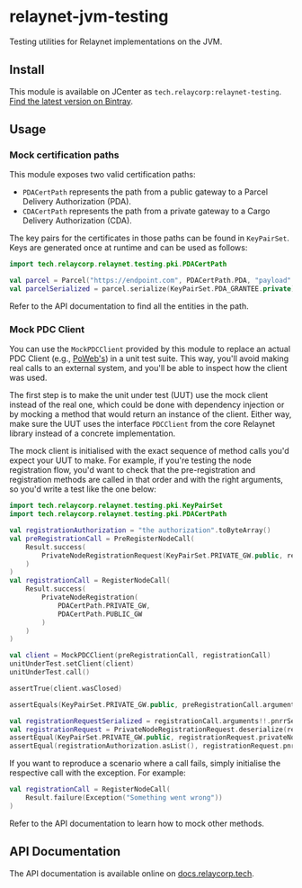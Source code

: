 # relaynet-jvm-testing

Testing utilities for Relaynet implementations on the JVM.

## Install

This module is available on JCenter as `tech.relaycorp:relaynet-testing`. [Find the latest version on Bintray](https://bintray.com/relaycorp/maven/tech.relaycorp.relaynet.testing).

## Usage

### Mock certification paths

This module exposes two valid certification paths:

- `PDACertPath` represents the path from a public gateway to a Parcel Delivery Authorization (PDA).
- `CDACertPath` represents the path from a private gateway to a Cargo Delivery Authorization (CDA).

The key pairs for the certificates in those paths can be found in `KeyPairSet`. Keys are generated once at runtime and can be used as follows:

```kotlin
import tech.relaycorp.relaynet.testing.pki.PDACertPath

val parcel = Parcel("https://endpoint.com", PDACertPath.PDA, "payload".toByteArray())
val parcelSerialized = parcel.serialize(KeyPairSet.PDA_GRANTEE.private)
```

Refer to the API documentation to find all the entities in the path.

### Mock PDC Client

You can use the `MockPDCClient` provided by this module to replace an actual PDC Client (e.g., [PoWeb's](https://github.com/relaycorp/relaynet-poweb-jvm)) in a unit test suite. This way, you'll avoid making real calls to an external system, and you'll be able to inspect how the client was used.

The first step is to make the unit under test (UUT) use the mock client instead of the real one, which could be done with dependency injection or by mocking a method that would return an instance of the client. Either way, make sure the UUT uses the interface `PDCClient` from the core Relaynet library instead of a concrete implementation.

The mock client is initialised with the exact sequence of method calls you'd expect your UUT to make. For example, if you're testing the node registration flow, you'd want to check that the pre-registration and registration methods are called in that order and with the right arguments, so you'd write a test like the one below:

```kotlin
import tech.relaycorp.relaynet.testing.pki.KeyPairSet
import tech.relaycorp.relaynet.testing.pki.PDACertPath

val registrationAuthorization = "the authorization".toByteArray()
val preRegistrationCall = PreRegisterNodeCall(
    Result.success(
        PrivateNodeRegistrationRequest(KeyPairSet.PRIVATE_GW.public, registrationAuthorization)
    )
)
val registrationCall = RegisterNodeCall(
    Result.success(
        PrivateNodeRegistration(
            PDACertPath.PRIVATE_GW,
            PDACertPath.PUBLIC_GW
        )
    )
)

val client = MockPDCClient(preRegistrationCall, registrationCall)
unitUnderTest.setClient(client)
unitUnderTest.call()

assertTrue(client.wasClosed)

assertEquals(KeyPairSet.PRIVATE_GW.public, preRegistrationCall.arguments.nodePublicKey)

val registrationRequestSerialized = registrationCall.arguments!!.pnrrSerialized
val registrationRequest = PrivateNodeRegistrationRequest.deserialize(registrationRequestSerialized)
assertEqual(KeyPairSet.PRIVATE_GW.public, registrationRequest.privateNodePublicKey)
assertEqual(registrationAuthorization.asList(), registrationRequest.pnraSerialized.asList())
```

If you want to reproduce a scenario where a call fails, simply initialise the respective call with the exception. For example:

```kotlin
val registrationCall = RegisterNodeCall(
    Result.failure(Exception("Something went wrong"))
)
```

Refer to the API documentation to learn how to mock other methods.

## API Documentation

The API documentation is available online on [docs.relaycorp.tech](https://docs.relaycorp.tech/relaynet-jvm-testing/).
